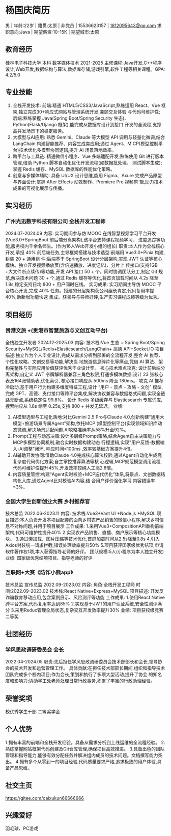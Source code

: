 # 杨国庆简历
男 | 年龄:22岁 | 籍贯:太原 | 非党员 |
15536623157 |
1812095643@qq.com
求职意向:Java | 期望薪资:10-15K | 期望城市:太原

## 教育经历
桂林电子科技大学 本科 数字媒体技术
2021-2025
主修课程:Java开发,C++程序设计,Web开发,数据结构与算法,数据库存储,游戏引擎,软件工程等相关课程。GPA: 4.2/5.0

## 专业技能
1. 全栈开发技术:
前端:精通 HTML5/CSS3/JavaScript,熟练运用 React、Vue 框架,独立完成30+响应式网站与管理系统开发,兼顾交互体验 与代码可维护性;
后端:熟练掌握 Java(Spring Boot/Spring Security 生态)、Python(Flask/Django 框架),能完成从数据库设计到接口 开发的全流程,支撑高并发场景下的稳定服务。
2. 大模型与AI应用:
熟悉 Gemini、Claude 等大模型 API 调用与轻量化微调,结合 LangChain 构建智能推荐、内容生成类应用;通过 Agent、M CP(模型控制平台)技术优化多模型协同逻辑,提升 AI 场景落地效率。
3. 跨平台与工具链:
精通微信小程序、Vue 多端适配开发;熟练使用 Git 进行版本管理,借助 Python 脚本自动化优化开发流程(如数据批处理、 测试脚本生成);掌握 Redis 缓存、MySQL 数据库的性能优化策略。
4. 创意与多媒体辅助:
具备 UI/UX 设计思维,能用 Figma、Axure 完成产品原型与界面设计;掌握 After Effects 动效制作、Premiere Pro 视频剪 辑,助力技术成果的可视化展示与传播。

## 实习经历
### 广州光迅数字科技有限公司 全栈开发工程师
2024.07-2024.09
内容:
实习期间参与仿 MOOC 在线智慧视频学习平台开发(Vue3.0+SpringBoot 前后端分离架构),该平台支持课程视频学习、 进度追踪等功能,服务校内千余名师生。(作为16人Web开发小组的组长)
职责:本人作为全栈核心开发,承担 40% 前后端任务,主导框架搭建与技术选型:前端用 Vue3.0+Pinia 构建,封装 20 + 通用组 件;后端基于 SpringBoot 设计分层架构,实现 JWT 认证等核心模块。独立开发视频播放页(含倍速播放、进度记忆)、分片上 传接口(支持1GB +大文件断点续传)等功能,开发 API 接口 50 + 个。同时协调团队分工,制定 Git 规范,解决技术问题 30 + 个,通过 Redis 缓存等优化,将首页加载时间从 4.2s 降至 1.8s,稳定支持日均 800 + 用户同时在线。
实习成果:
实习期间主导仿 MOOC 平台核心开发,完成 40% 任务。搭建的分层架构获公司组长肯定,代码复用率提 40%,助新增功能快速 集成。获领导与导师好评,生产实习课程成绩等级为优秀。

## 项目经历
### 贵港文旅 +(贵港市智慧旅游与文创互动平台)
全栈独立开发者
2024.12-2025.03
内容:
技术栈:Vue 生态 + Spring Boot/Spring Security+MySQL/Redis+Elasticsearch/LangChain+ 高德 API+Socket.IO
项目描述:独立作为个人毕业设计,完成从需求分析到部署的全流程开发,整合 AI 推荐、个性化攻略、文创交易等功能,解决当 地旅游信息碎片化等痛点,凭借 AI 算法、架构完整性与实际应用价值获评优秀毕业设计奖。
核心技术难点攻克:
设计前后端分离架构,自定义 JWT 令牌解析器兼容三角色权限,打通多模块数据;设计 23 张核心表及164张辅助表,优化索引, 核心接口响应从 500ms 降至 180ms。
攻克 AI 推荐冷启动,基于用户行为构建多维度特征工程,设计 “用户 - 景点 - 攻略 - 文创” 模型,
完成 GPT、高德、支付接口等跨平台集成,解决协议兼容与数据格式问题,实现全链路无断点,系统稳定性 99.8%。
设计 Redis 多级缓存与 Elasticsearch 专属词库,搜索响应从 1.8s 缩至 0.25s,支持 800 + 并发无延迟。
业绩:
1. AI模型选型与工程化落地:对比Gemini 2.5 Pro与Claude 4.0,创新构建“通用大模型+旅游场景专属Agent”架构,依托MCP (模型控制平台)实现领域知识库动态微调,解决场景适配问题,AI攻略准确率从58%升至92%。
2. Prompt工程与动态决策:设计多层级Prompt策略,结合Agent自主决策能力与MCP多模型协同机制,融合实时数据构建动态 行程逻辑,实现"用户反馈-数据输入-AI调整"闭环, 响应时间≤100ms ,效率较基础方案提升4倍。
3. AI辅助开发协同:借助Claude 4.0完成核心算法校验,通过Agent自动化生成高复杂度代码优化方案;自主掌控推荐算法等核 心逻辑,MCP规范模型调用流程,代码可维护性提升45%,开发效率较纯人工高2.8倍。
4. 内容质量管控:构建“Agent实时校验+MCP迭代优化”体系,将景点、文创数据结构化入库,通过Agent比对校验AI内容,结 合用户评价强化学习,内容错误率≤3%。

### 全国大学生创新创业大赛 乡村推荐官
技术总监
2022.06-2023.11
内容:
技术栈:Vue3+Vant UI +Node.js +MySQL
项目描述:本人负责开发本项目配套的面向乡村农产品销售的微信小程序,解决乡村信息不对称问题,并用于项目展示 工作成果:
1.采用Vue3+CompositionAPI重构前端架构,代码可维护性提升40%
2.实现农产品销售、直播、商户展示等核心功能模块。
3.通过懒加载、图片压缩等技术优化,首屏加载时间从2.5s降至0.8s
4.引入Axios封装统一请求拦截,错误处理效率提升50%
5.项目获评国家级优秀结项,申请软件著作权1项,本人获得指导老师的好评。
团队规模:5人(小程序为本人独立开发)
业绩:
国家级优秀结项项目、指导老师的好评

### 互联网+大赛《防诈小熊app》
技术总监 宣传总监
2022.09-2023.02
内容:
角色:全栈开发工程师
时间:2022.09-2023.02
技术栈:React Native+Express+MySQL
项目描述:
开发反诈骗教育移动应用,包含案例展示、风险测评等功能
工作成果:
1.使用React Native跨平台方案,代码复用率达到85%
2.实现基于JWT的用户认证系统,安全性测评满分
3.采用Redux管理全局状态,复杂交互开发效率提升30%
业绩:
项目获校级竞赛二等奖

## 社团经历
### 学风思政调研委员会 会长
2022.04-2024.05
职责:先后担任学风思政调研委员会技术部部长和会长,领导协会的技术开发和运营管理工作。
具体贡献:在担任技术部部长期间,组织和指导技术团队完成多个校内项目;作为会长,策划和执行了多项大型活动,提升了协会 的知名度和影响力;协助学工处老师处理日常行政事务,积累了丰富的行政助理经验。

## 荣誉奖项
校优秀学生干部
二等奖学金

## 个人优势
1.拥有丰富的前端和全栈开发经验。具备从需求分析到上线运维的全流程经验。
2. 熟练掌握网站框架代码创建及Git仓库管理,确保项目高效推进。
3.具备出色的团队管理和指导能力,能够有效分配任务并解决组内成员的技术问题。文档撰写能力突出。
4.拥有多个从零到一的项目经验,代码质量要求严格,追求极致的用户体验,具备产品思维。

## 社交主页
https://gitee.com/caixukun66666666


## 兴趣爱好
羽毛球、PC游戏
